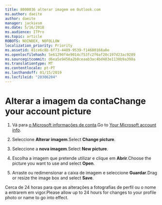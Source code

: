 ```yaml
---
title: 8000036 alterar imagem em Outlook.com
ms.author: daeite
author: daeite
manager: jackiesm
ms.date: 5/16/2018
ms.audience: ITPro
ms.topic: article
ROBOTS: NOINDEX, NOFOLLOW
localization_priority: Priority
ms.assetid: 81ce6c8b-6f73-4489-9539-f14680168a8e
ms.openlocfilehash: 5e61290f4e9014cf53fc2f6af20c197d23ac9289
ms.sourcegitcommit: d6ea5e9458a2b8ceaab3ac4bd483e1130b9a398a
ms.translationtype: MT
ms.contentlocale: pt-PT
ms.lasthandoff: 01/15/2019
ms.locfileid: "28306204"
---
```

# <a name="change-your-account-picture"></a><span data-ttu-id="e7cec-102">Alterar a imagem da conta</span><span class="sxs-lookup"><span data-stu-id="e7cec-102">Change your account picture</span></span>

1. <span data-ttu-id="e7cec-103">Vá para [o Microsoft informações de conta](https://go.microsoft.com/fwlink/p/?linkid=860841).</span><span class="sxs-lookup"><span data-stu-id="e7cec-103">Go to [Your Microsoft account info](https://go.microsoft.com/fwlink/p/?linkid=860841).</span></span>
    
2. <span data-ttu-id="e7cec-104">Seleccione **Alterar imagem**.</span><span class="sxs-lookup"><span data-stu-id="e7cec-104">Select **Change picture**.</span></span> 
    
3. <span data-ttu-id="e7cec-105">Seleccione a **nova imagem**.</span><span class="sxs-lookup"><span data-stu-id="e7cec-105">Select **New picture**.</span></span> 
    
4. <span data-ttu-id="e7cec-106">Escolha a imagem que pretende utilizar e clique em **Abrir**.</span><span class="sxs-lookup"><span data-stu-id="e7cec-106">Choose the picture you want to use and select **Open**.</span></span> 
    
5. <span data-ttu-id="e7cec-107">Arraste ou redimensionar a caixa de imagem e seleccione **Guardar**.</span><span class="sxs-lookup"><span data-stu-id="e7cec-107">Drag or resize the image box and select **Save**.</span></span> 
    
<span data-ttu-id="e7cec-108">Cerca de 24 horas para que as alterações a fotografias de perfil ou o nome a entrarem em vigor.</span><span class="sxs-lookup"><span data-stu-id="e7cec-108">Please allow up to 24 hours for changes to your profile photo or name to go into effect.</span></span>
  

